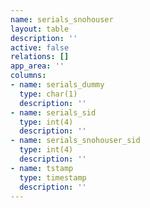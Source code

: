 ```yaml
---
name: serials_snohouser
layout: table
description: ''
active: false
relations: []
app_area: ''
columns:
- name: serials_dummy
  type: char(1)
  description: ''
- name: serials_sid
  type: int(4)
  description: ''
- name: serials_snohouser_sid
  type: int(4)
  description: ''
- name: tstamp
  type: timestamp
  description: ''
---
```


